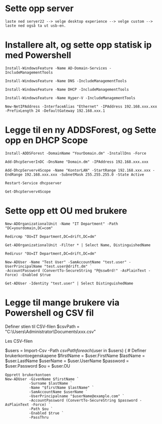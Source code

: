 # Sette opp server
```
laste ned server22 --> velge desktop experience --> velge custom --> laste ned også ta ut usb-en. 
```

# Installere alt, og sette opp statisk ip med Powershell
```
Install-WindowsFeature -Name AD-Domain-Services -IncludeManagementTools
 
Install-WindowsFeature -Name DNS -IncludeManagementTools
 
Install-WindowsFeature -Name DHCP -IncludeManagementTools
 
Install-WindowsFeature -Name Hyper-V -IncludeManagementTools
 
New-NetIPAddress -InterfaceAlias "Ethernet" -IPAddress 192.168.xxx.xxx -PrefixLength 24 -DefaultGateway 192.168.xxx.1
```
# Legge til en ny ADDSForest, og Sette opp en DHCP Scope
```
Install-ADDSForest -DomainName "YourDomain.dm" -InstallDns -Force
 
Add-DhcpServerInDC -DnsName "Domain.dm" -IPAddress 192.168.xxx.xxx
 
Add-DhcpServerv4Scope -Name "KontorLAN" -StartRange 192.168.xxx.xxx -EndRange 192.168.xxx.xxx -SubnetMask 255.255.255.0 -State Active
 
Restart-Service dhcpserver
 
Get-DhcpServerv4Scope
```
# Sette opp ett OU med brukere

```
New-ADOrganizationalUnit -Name "IT Department" -Path "DC=yourdomain,DC=com"
 
Redircmp "OU=IT Department,DC=drift,DC=dm"
 
Get-ADOrganizationalUnit -Filter * | Select Name, DistinguishedName
 
Redirusr "OU=IT Department,DC=drift,DC=dm"
 
New-ADUser -Name "Test User" -SamAccountName "test.user" -UserPrincipalName "test.user@drift.dm" `
-AccountPassword (ConvertTo-SecureString "P@ssw0rd!" -AsPlainText -Force) -Enabled $true

Get-ADUser -Identity "test.user" | Select DistinguishedName
```

# Legge til mange brukere via Powershell og CSV fil

Definer stien til CSV-filen
$csvPath = "C:\Users\Administrator\Documents\xxx.csv"
 
Les CSV-filen

$users = Import-Csv -Path $csvPath
foreach ($user in $users) {
    # Definer brukerkontoegenskapene
    $firstName = $user.FirstName
    $lastName = $user.LastName
    $userName = $user.UserName
    $password = $user.Password
    $ou = $user.OU
    
    Opprett brukerkontoen
    New-ADUser -GivenName $firstName `
               -Surname $lastName `
               -Name "$firstName $lastName" `
               -SamAccountName $userName `
               -UserPrincipalname "$userName@example.com" `
               -AccountPassword (ConvertTo-SecureString $password -AsPlainText -Force) `
               -Path $ou `
               -Enabled $true `
               -PassThru

```

